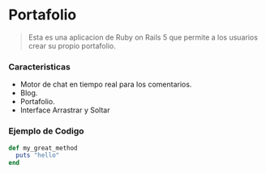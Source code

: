 # Portafolio

> Esta es una aplicacion de Ruby on Rails 5 que permite a los usuarios crear su propio portafolio.

### Caracteristicas

- Motor de chat en tiempo real para los comentarios.
- Blog.
- Portafolio.
- Interface Arrastrar y Soltar

### Ejemplo de Codigo   
```ruby
def my_great_method
  puts "hello"
end
```

